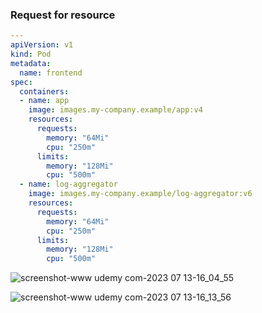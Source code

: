 ### Request for resource 
```yaml
---
apiVersion: v1
kind: Pod
metadata:
  name: frontend
spec:
  containers:
  - name: app
    image: images.my-company.example/app:v4
    resources:
      requests:
        memory: "64Mi"
        cpu: "250m"
      limits:
        memory: "128Mi"
        cpu: "500m"
  - name: log-aggregator
    image: images.my-company.example/log-aggregator:v6
    resources:
      requests:
        memory: "64Mi"
        cpu: "250m"
      limits:
        memory: "128Mi"
        cpu: "500m"
```

![screenshot-www udemy com-2023 07 13-16_04_55](https://github.com/shamimice03/kubernetes-hands-on/assets/19708705/82aca026-0109-4b0c-9775-0eb1c7ca704a)

![screenshot-www udemy com-2023 07 13-16_13_56](https://github.com/shamimice03/kubernetes-hands-on/assets/19708705/915fa816-8f13-40ce-b611-cb735f3e2db2)

